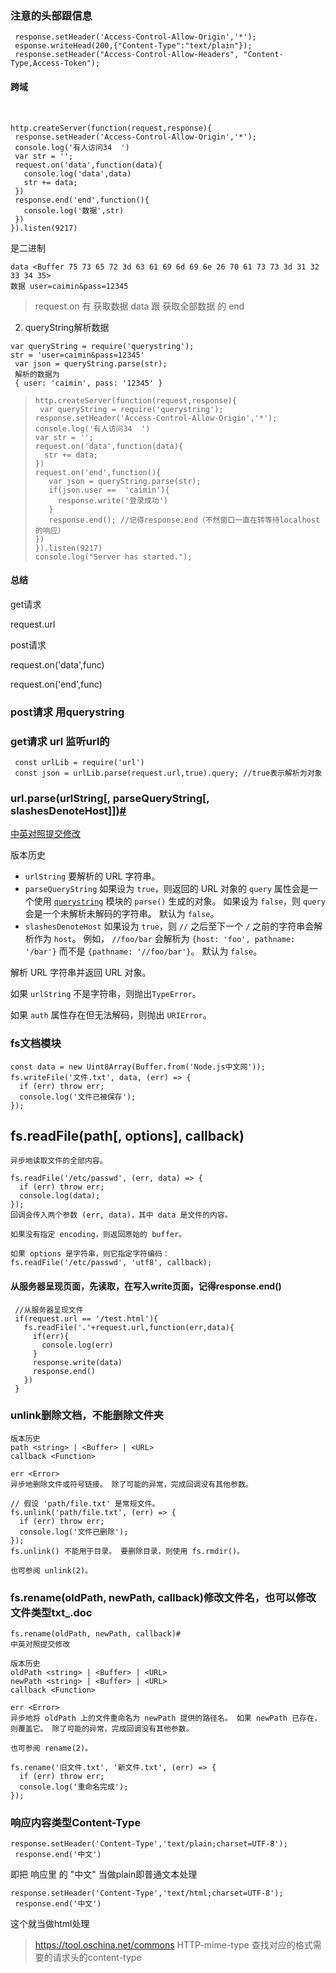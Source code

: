 ### 注意的头部跟信息

```
 response.setHeader('Access-Control-Allow-Origin','*');
 esponse.writeHead(200,{"Content-Type":"text/plain"});
 response.setHeader("Access-Control-Allow-Headers", "Content-Type,Access-Token");	
```

#### 跨域

​			

```
http.createServer(function(request,response){
 response.setHeader('Access-Control-Allow-Origin','*');
 console.log('有人访问34  ')
 var str = '';
 request.on('data',function(data){
   console.log('data',data)
   str += data;
 })
 response.end('end',function(){
   console.log('数据',str)
 })
}).listen(9217)
```

是<Buffer>二进制

```
data <Buffer 75 73 65 72 3d 63 61 69 6d 69 6e 26 70 61 73 73 3d 31 32 33 34 35>
数据 user=caimin&pass=12345
```

> request.on 有 获取数据 data 跟 获取全部数据 的 end

2. queryString解析数据

```
var queryString = require('querystring');
str = 'user=caimin&pass=12345'
 var json = queryString.parse(str);
 解析的数据为
 { user: 'caimin', pass: '12345' }
```

>
>
>```
>http.createServer(function(request,response){
>  var queryString = require('querystring');
> response.setHeader('Access-Control-Allow-Origin','*');
> console.log('有人访问34  ')
> var str = '';
> request.on('data',function(data){
>   str += data;
> })
> request.on('end',function(){
>    var json = queryString.parse(str);
>    if(json.user ==  'caimin'){
>      response.write('登录成功')
>    }
>    response.end(); //记得response.end（不然窗口一直在转等待localhost的响应）
> })
>}).listen(9217)
>console.log("Server has started.");
>```

#### 总结

get请求 

request.url

post请求

request.on('data',func)

request.on('end',func)

### post请求 用querystring

### get请求  url 监听url的

```
 const urlLib = require('url')
 const json = urlLib.parse(request.url,true).query; //true表示解析为对象
```



### url.parse(urlString[, parseQueryString[, slashesDenoteHost]])[#](http://nodejs.cn/api/url.html#url_url_parse_urlstring_parsequerystring_slashesdenotehost)

[中英对照](http://nodejs.cn/api/url/url_parse_urlstring_parsequerystring_slashesdenotehost.html)[提交修改](http://nodejs.cn/s/QT7fhJ)

版本历史

- `urlString` [](http://nodejs.cn/s/9Tw2bK) 要解析的 URL 字符串。
- `parseQueryString` [](http://nodejs.cn/s/jFbvuT) 如果设为 `true`，则返回的 URL 对象的 `query` 属性会是一个使用 [`querystring`](http://nodejs.cn/s/i23Gdh) 模块的 `parse()` 生成的对象。 如果设为 `false`，则 `query` 会是一个未解析未解码的字符串。 默认为 `false`。
- `slashesDenoteHost` [](http://nodejs.cn/s/jFbvuT) 如果设为 `true`，则 `//` 之后至下一个 `/` 之前的字符串会解析作为 `host`。 例如， `//foo/bar` 会解析为 `{host: 'foo', pathname: '/bar'}` 而不是 `{pathname: '//foo/bar'}`。 默认为 `false`。

解析 URL 字符串并返回 URL 对象。

如果 `urlString` 不是字符串，则抛出`TypeError`。

如果 `auth` 属性存在但无法解码，则抛出 `URIError`。

### fs文档模块

```
const data = new Uint8Array(Buffer.from('Node.js中文网'));
fs.writeFile('文件.txt', data, (err) => {
  if (err) throw err;
  console.log('文件已被保存');
});
```

## fs.readFile(path[, options], callback)

```
异步地读取文件的全部内容。

fs.readFile('/etc/passwd', (err, data) => {
  if (err) throw err;
  console.log(data);
});
回调会传入两个参数 (err, data)，其中 data 是文件的内容。

如果没有指定 encoding，则返回原始的 buffer。

如果 options 是字符串，则它指定字符编码：
fs.readFile('/etc/passwd', 'utf8', callback);
```

#### 从服务器呈现页面，先读取，在写入write页面，记得response.end()

```
 //从服务器呈现文件
 if(request.url == '/test.html'){
   fs.readFile('.'+request.url,function(err,data){
     if(err){
       console.log(err)
     }
     response.write(data)
     response.end()
   })
 }
```

### unlink删除文档，不能删除文件夹

```
版本历史
path <string> | <Buffer> | <URL>
callback <Function>

err <Error>
异步地删除文件或符号链接。 除了可能的异常，完成回调没有其他参数。

// 假设 'path/file.txt' 是常规文件。
fs.unlink('path/file.txt', (err) => {
  if (err) throw err;
  console.log('文件已删除');
});
fs.unlink() 不能用于目录。 要删除目录，则使用 fs.rmdir()。

也可参阅 unlink(2)。
```

### fs.rename(oldPath, newPath, callback)修改文件名，也可以修改文件类型txt_.doc

```
fs.rename(oldPath, newPath, callback)#
中英对照提交修改

版本历史
oldPath <string> | <Buffer> | <URL>
newPath <string> | <Buffer> | <URL>
callback <Function>

err <Error>
异步地将 oldPath 上的文件重命名为 newPath 提供的路径名。 如果 newPath 已存在，则覆盖它。 除了可能的异常，完成回调没有其他参数。

也可参阅 rename(2)。

fs.rename('旧文件.txt', '新文件.txt', (err) => {
  if (err) throw err;
  console.log('重命名完成');
});
```

### 响应内容类型Content-Type

```
response.setHeader('Content-Type','text/plain;charset=UTF-8');
 response.end('中文')
```

即把 响应里 的 "中文" 当做plain即普通文本处理

```
response.setHeader('Content-Type','text/html;charset=UTF-8');
 response.end('中文')
```

这个就当做html处理

> <https://tool.oschina.net/commons>  HTTP-mime-type 查找对应的格式需要的请求头的content-type

